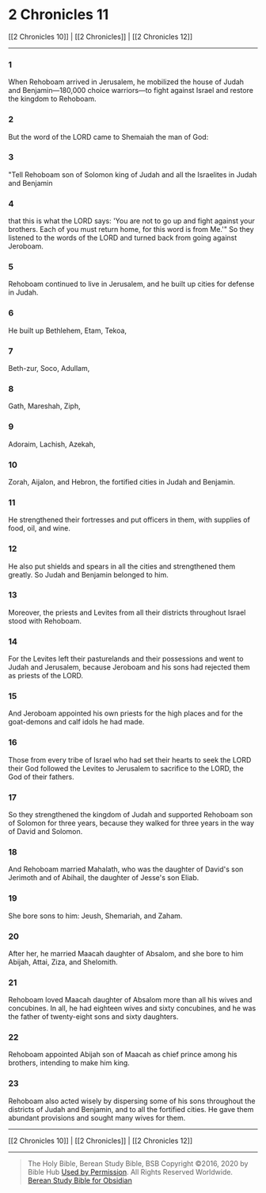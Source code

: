 # 2 Chronicles 11

[[2 Chronicles 10]] | [[2 Chronicles]] | [[2 Chronicles 12]]

---

### 1
When Rehoboam arrived in Jerusalem, he mobilized the house of Judah and Benjamin—180,000 choice warriors—to fight against Israel and restore the kingdom to Rehoboam.

### 2
But the word of the LORD came to Shemaiah the man of God:

### 3
"Tell Rehoboam son of Solomon king of Judah and all the Israelites in Judah and Benjamin

### 4
that this is what the LORD says: 'You are not to go up and fight against your brothers. Each of you must return home, for this word is from Me.'" So they listened to the words of the LORD and turned back from going against Jeroboam.

### 5
Rehoboam continued to live in Jerusalem, and he built up cities for defense in Judah.

### 6
He built up Bethlehem, Etam, Tekoa,

### 7
Beth-zur, Soco, Adullam,

### 8
Gath, Mareshah, Ziph,

### 9
Adoraim, Lachish, Azekah,

### 10
Zorah, Aijalon, and Hebron, the fortified cities in Judah and Benjamin.

### 11
He strengthened their fortresses and put officers in them, with supplies of food, oil, and wine.

### 12
He also put shields and spears in all the cities and strengthened them greatly. So Judah and Benjamin belonged to him.

### 13
Moreover, the priests and Levites from all their districts throughout Israel stood with Rehoboam.

### 14
For the Levites left their pasturelands and their possessions and went to Judah and Jerusalem, because Jeroboam and his sons had rejected them as priests of the LORD.

### 15
And Jeroboam appointed his own priests for the high places and for the goat-demons and calf idols he had made.

### 16
Those from every tribe of Israel who had set their hearts to seek the LORD their God followed the Levites to Jerusalem to sacrifice to the LORD, the God of their fathers.

### 17
So they strengthened the kingdom of Judah and supported Rehoboam son of Solomon for three years, because they walked for three years in the way of David and Solomon.

### 18
And Rehoboam married Mahalath, who was the daughter of David's son Jerimoth and of Abihail, the daughter of Jesse's son Eliab.

### 19
She bore sons to him: Jeush, Shemariah, and Zaham.

### 20
After her, he married Maacah daughter of Absalom, and she bore to him Abijah, Attai, Ziza, and Shelomith.

### 21
Rehoboam loved Maacah daughter of Absalom more than all his wives and concubines. In all, he had eighteen wives and sixty concubines, and he was the father of twenty-eight sons and sixty daughters.

### 22
Rehoboam appointed Abijah son of Maacah as chief prince among his brothers, intending to make him king.

### 23
Rehoboam also acted wisely by dispersing some of his sons throughout the districts of Judah and Benjamin, and to all the fortified cities. He gave them abundant provisions and sought many wives for them.

---

[[2 Chronicles 10]] | [[2 Chronicles]] | [[2 Chronicles 12]]

---

> The Holy Bible, Berean Study Bible, BSB
> Copyright &copy;2016, 2020 by Bible Hub
> [Used by Permission](https://berean.bible/terms.htm). All Rights Reserved Worldwide.
> [Berean Study Bible for Obsidian](https://github.com/gapmiss/berean-study-bible-for-obsidian)

